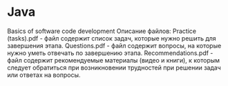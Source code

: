 # Java
Basics of software code development
Описание файлов:
Practice (tasks).pdf - файл содержит список задач, которые нужно решить для завершения этапа.
Questions.pdf - файл содержит вопросы, на которые нужно уметь отвечать по завершению этапа.
Recommendations.pdf - файл содержит рекомендуемые материалы (видео и книги), к которым следует обратиться при возникновении трудностей при решении задач или ответах на вопросы.

